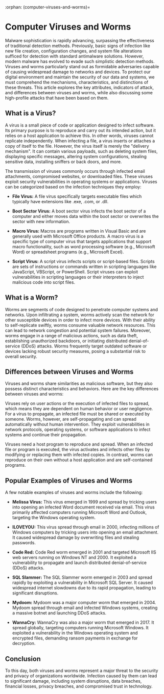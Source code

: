 :orphan:
(computer-viruses-and-worms)=

# Computer Viruses and Worms

Malware sophistication is rapidly advancing, surpassing the effectiveness of traditional detection methods. Previously, basic signs of infection like new file creation, configuration changes, and system file alterations sufficed for detection with standard antimalware solutions. However, modern malware has evolved to evade such simplistic detection methods. Viruses and worms particularly stand out as formidable adversaries capable of causing widespread damage to networks and devices. To protect our digital environment and maintain the security of our data and systems, we must comprehend the mechanisms, characteristics, and distinctions of these threats. This article explores the key attributes, indicators of attack, and differences between viruses and worms, while also discussing some high-profile attacks that have been based on them.

## What is a Virus?

A virus is a small piece of code or application designed to infect software. Its primary purpose is to reproduce and carry out its intended action, but it relies on a host application to achieve this. In other words, viruses cannot replicate independently. When infecting a file, a virus inserts or attaches a copy of itself to the file. However, the virus itself is merely the "delivery mechanism". It can contain various payloads, such as deleting system files, displaying specific messages, altering system configurations, stealing sensitive data, installing sniffers or back doors, and more.

The transmission of viruses commonly occurs through infected email attachments, compromised websites, or downloaded files. These viruses exploit security vulnerabilities in operating systems or applications. Viruses can be categorized based on the infection techniques they employ:

* **File Virus:** A file virus specifically targets executable files which typically have extensions like .exe, .com, or .dll.

* **Boot Sector Virus:** A boot sector virus infects the boot sector of a computer and either moves data within the boot sector or overwrites the sector with new information.

* **Macro Virus:** Macros are programs written in Visual Basic and are generally used with Microsoft Office products. A macro virus is a specific type of computer virus that targets applications that support macro functionality, such as word processing software (e.g., Microsoft Word) or spreadsheet programs (e.g., Microsoft Excel). 

* **Script Virus:** A script virus infects scripts or script-based files. Scripts are sets of instructions or commands written in scripting languages like JavaScript, VBScript, or PowerShell. Script viruses can exploit vulnerabilities in scripting languages or their interpreters to inject malicious code into script files.

## What is a Worm?

Worms are segments of code designed to penetrate computer systems and networks. Upon infiltrating a system, worms actively scan the network for other susceptible devices in order to infect more devices. With their ability to self-replicate swiftly, worms consume valuable network resources. This can lead to network congestion and potential system failures. Moreover, worms engage in a range of malicious actions, such as data theft, establishing unauthorized backdoors, or initiating distributed denial-of-service (DDoS) attacks. Worms frequently target outdated software or devices lacking robust security measures, posing a substantial risk to overall security.

## Differences between Viruses and Worms

Viruses and worms share similarities as malicious software, but they also possess distinct characteristics and behaviors. Here are the key differences between viruses and worms:

Viruses rely on user actions or the execution of infected files to spread, which means they are dependent on human behavior or user negligence. For a virus to propagate, an infected file must be shared or executed by someone. Worms, however, are self-propagating and can spread automatically without human intervention. They exploit vulnerabilities in network protocols, operating systems, or software applications to infect systems and continue their propagation.

Viruses need a host program to reproduce and spread. When an infected file or program is executed, the virus activates and infects other files by modifying or replacing them with infected copies. In contrast, worms can reproduce on their own without a host application and are self-contained programs.

## Popular Examples of Viruses and Worms

A few notable examples of viruses and worms include the following:

* **Melissa Virus:** This virus emerged in 1999 and spread by tricking users into opening an infected Word document received via email. This virus primarily affected computers running Microsoft Word and Outlook, targeting the Windows operating system.

* **ILOVEYOU:** This virus spread through email in 2000, infecting millions of Windows computers by tricking users into opening an email attachment. It caused widespread damage by overwriting files and stealing passwords.

* **Code Red:** Code Red worm emerged in 2001 and targeted Microsoft IIS web servers running on Windows NT and 2000. It exploited a vulnerability to propagate and launch distributed denial-of-service (DDoS) attacks.

* **SQL Slammer:** The SQL Slammer worm emerged in 2003 and spread rapidly by exploiting a vulnerability in Microsoft SQL Server. It caused widespread internet slowdowns due to its rapid propagation, leading to significant disruptions.

* **Mydoom:** Mydoom was a major computer worm that emerged in 2004. Mydoom spread through email and infected Windows systems, creating a massive botnet and launching DDoS attacks. 

* **WannaCry:** WannaCry was also a major worm that emerged in 2017. It spread globally, targeting computers running Microsoft Windows. It exploited a vulnerability in the Windows operating system and encrypted files, demanding ransom payments in exchange for decryption.

## Conclusion

To this day, both viruses and worms represent a major threat to the security and privacy of organizations worldwide. Infection caused by them can lead to significant damage, including system disruptions, data breaches, financial losses, privacy breaches, and compromised trust in technology.